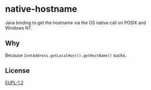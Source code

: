 # native-hostname

Java binding to get the hostname via the OS native call on POSIX and Windows NT.

## Why
Because `InetAddress.getLocalHost().getHostName()` sucks.

## License

[EUPL-1.2](LICENSE)
